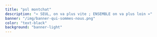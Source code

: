 ```yaml
---
title: "psl montchat"
description: "« SEUL, on va plus vite ; ENSEMBLE on va plus loin »"
banner: "/img/banner-qui-sommes-nous.png"
color: "text-black"
background: "banner-light"
---
```

